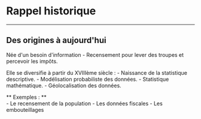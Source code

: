# Rappel historique

----

## Des origines à aujourd'hui

Née d'un besoin d'information
    - Recensement pour lever des troupes et percevoir les impôts.

  Elle se diversifie à partir du XVIIIème siècle :
    - Naissance de la statistique descriptive.
    - Modélisation probabiliste des données.
    - Statistique mathématique.
    - Géolocalisation des données.

  ** Exemples : **  
    - Le recensement de la population
    - Les données fiscales
    - Les embouteillages
